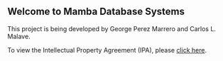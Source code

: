 ## Welcome to Mamba Database Systems

This project is being developed by George Perez Marrero and Carlos L. Malave. 

To view the Intellectual Property Agreement (IPA), please [click here](/docs/intellectual-property-agreement.md).
